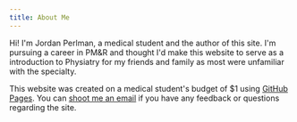 ```yaml
---
title: About Me
---
```


Hi! I'm Jordan Perlman, a medical student and the author of this site. I'm pursuing a career in PM&R and thought I'd make this website to serve as a introduction to Physiatry for my friends and family as most were unfamiliar with the specialty.

This website was created on a medical student's budget of $1 using [GitHub Pages](https://help.github.com/en/articles/adding-or-removing-a-custom-domain-for-your-github-pages-site). You can [shoot me an email](mailto:jp@aboutphysiatry.com) if you have any feedback or questions regarding the site.
